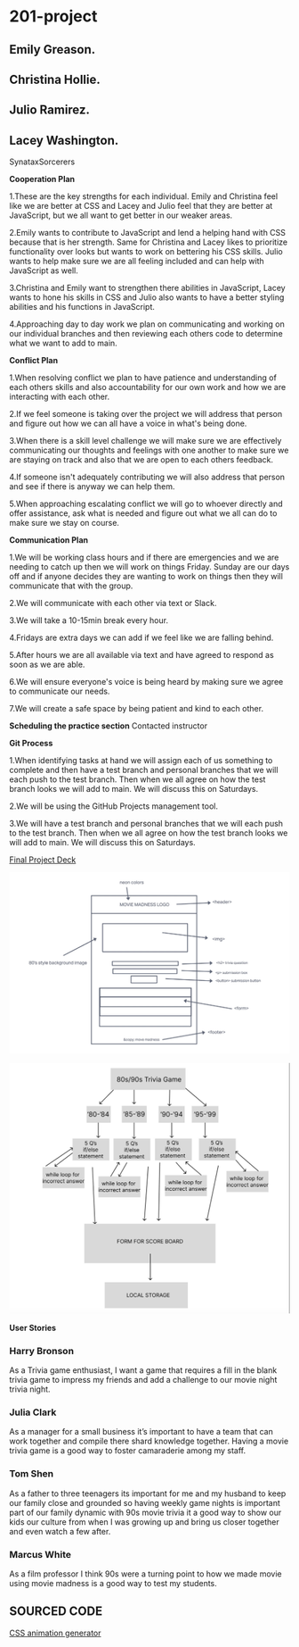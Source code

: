 # 201-project

## Emily Greason.

## Christina Hollie.

## Julio Ramirez.

## Lacey Washington.

SynataxSorcerers

**Cooperation Plan**

 1.These are the key strengths for each individual. Emily and Christina feel like we are better at CSS and Lacey and Julio feel that they are better at JavaScript, but we all want to get better in our weaker areas.

 2.Emily wants to contribute to JavaScript and lend a helping hand with CSS because that is her strength. Same for Christina and Lacey likes to prioritize functionality over looks but wants to work on bettering his CSS skills. Julio wants to help make sure we are all feeling included and can help with JavaScript as well.

3.Christina and Emily want to strengthen there abilities in JavaScript, Lacey wants to hone his skills in CSS and Julio also wants to have a better styling abilities and his functions in JavaScript.

4.Approaching day to day work we plan on communicating and working on our individual branches and then reviewing each others code to determine what we want to add to main.

**Conflict Plan**

1.When resolving conflict we plan to have patience and understanding of each others skills and also accountability for our own work and how we are interacting with each other.

2.If we feel someone is taking over the project we will address that person and figure out how we can all have a voice in what's being done.

3.When there is a skill level challenge we will make sure we are effectively communicating our thoughts and feelings with one another to make sure we are staying on track and also that we are open to each others feedback.

4.If someone isn't adequately contributing we will also address that person and see if there is anyway we can help them.

5.When approaching escalating conflict we will go to whoever directly and offer assistance, ask what is needed and figure out what we all can do to make sure we stay on course.

**Communication Plan**

1.We will be working class hours and if there are emergencies and we are needing to catch up then we will work on things Friday. Sunday are our days off and if anyone decides they are wanting to work on things then they will communicate that with the group.

2.We will communicate with each other via text or Slack.

3.We will take a 10-15min break every hour.

4.Fridays are extra days we can add if we feel like we are falling behind.

5.After hours we are all available via text and have agreed to respond as soon as we are able.

6.We will ensure everyone's voice is being heard by making sure we agree to communicate our needs.

7.We will create a safe space by being patient and kind to each other.

**Scheduling the practice section**
Contacted instructor

**Git Process**

1.When identifying tasks at hand we will assign each of us something to complete and then have a test branch and personal branches that we will each push to the test branch. Then when we all agree on how the test branch looks we will add to main. We will discuss this on Saturdays.

2.We will be using the GitHub Projects management tool.

3.We will have a test branch and personal branches that we will each push to the test branch. Then when we all agree on how the test branch looks we will add to main. We will discuss this on Saturdays.

[Final Project Deck](https://docs.google.com/presentation/d/10BC2bCONo29nRvEOzpWXe0F7qEMH2ANHrQSsJjj1joc/edit?usp=sharing_eil_se_dm&ts=64224789)

![movie-madness-trivia-wireframe](img/movie-madness-trivia-wireframe.jpg)

![movie-madness-domain-model](img/movie-madness-domain-model.jpg)

**User Stories**

### Harry Bronson
As a Trivia game enthusiast, I want a game that requires a fill in the blank trivia game to impress my friends and add a challenge to our movie night trivia night.
### Julia Clark 
As a manager for a small business it’s important to have a team that can work together and compile there shard knowledge together. Having a movie trivia game is a good way to foster camaraderie among my staff.
### Tom Shen
As a father to three teenagers its important for me and my husband to keep our family close and grounded so having weekly game nights is important part of our family dynamic with 90s movie trivia it a good way to show our kids our culture from when I was growing up and bring us closer together and even watch a few after.
### Marcus White 
As a film professor I think 90s were a turning point to how we made movie using movie madness is a good way to test my students.

## SOURCED CODE

[CSS animation generator](https://webcode.tools/generators/css/keyframe-animation?utm_content=cmp-true)